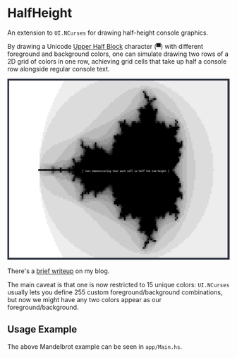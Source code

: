 # HalfHeight

An extension to `UI.NCurses` for drawing half-height console graphics.

By drawing a Unicode [Upper Half Block](https://www.compart.com/en/unicode/U+2580) character (▀) with different foreground and background colors, one can simulate drawing two rows of a 2D grid of colors in one row, achieving grid cells that take up half a console row alongside regular console text.

![](example.png)

There's a [brief writeup](https://askham.ai/2020/11/26/half-height-console-graphics.html) on my blog.

The main caveat is that one is now restricted to 15 unique colors: `UI.NCurses` usually lets you define 255 custom foreground/background combinations, but now we might have any two colors appear as our foreground/background.

## Usage Example

The above Mandelbrot example can be seen in `app/Main.hs`.
